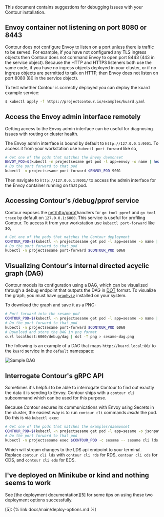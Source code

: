 This document contains suggestions for debugging issues with your Contour installation.

## Envoy container not listening on port 8080 or 8443

Contour does not configure Envoy to listen on a port unless there is traffic to be served.
For example, if you have not configured any TLS ingress objects then Contour does not command Envoy to open port 8443 (443 in the service object).
Because the HTTP and HTTPS listeners both use the same code, if you have no ingress objects deployed in your cluster, or if no ingress objects are permitted to talk on HTTP, then Envoy does not listen on port 8080 (80 in the service object).

To test whether Contour is correctly deployed you can deploy the kuard example service:

```sh
$ kubectl apply -f https://projectcontour.io/examples/kuard.yaml
```

## Access the Envoy admin interface remotely

Getting access to the Envoy admin interface can be useful for diagnosing issues with routing or cluster health.

The Envoy admin interface is bound by default to `http://127.0.0.1:9001`.
To access it from your workstation use `kubectl port-forward` like so,

```sh
# Get one of the pods that matches the Envoy daemonset
ENVOY_POD=$(kubectl -n projectsesame get pod -l app=envoy -o name | head -1)
# Do the port forward to that pod
kubectl -n projectsesame port-forward $ENVOY_POD 9001
```

Then navigate to `http://127.0.0.1:9001/` to access the admin interface for the Envoy container running on that pod.

## Accessing Contour's /debug/pprof service

Contour exposes the [net/http/pprof][1]handlers for `go tool pprof` and `go tool trace` by default on `127.0.0.1:6060`.
This service is useful for profiling Contour.
To access it from your workstation use `kubectl port-forward` like so,

```sh
# Get one of the pods that matches the Contour deployment
CONTOUR_POD=$(kubectl -n projectsesame get pod -l app=sesame -o name | head -1)
# Do the port forward to that pod
kubectl -n projectsesame port-forward $CONTOUR_POD 6060
```

## Visualizing Contour's internal directed acyclic graph (DAG)

Contour models its configuration using a DAG, which can be visualized through a debug endpoint that outputs the DAG in [DOT][2] format.
To visualize the graph, you must have [`graphviz`][3] installed on your system.

To download the graph and save it as a PNG:

```sh
# Port forward into the sesame pod
CONTOUR_POD=$(kubectl -n projectsesame get pod -l app=sesame -o name | head -1)
# Do the port forward to that pod
kubectl -n projectsesame port-forward $CONTOUR_POD 6060
# Download and store the DAG in png format
curl localhost:6060/debug/dag | dot -T png > sesame-dag.png
```

The following is an example of a DAG that maps `http://kuard.local:80/` to the
`kuard` service in the `default` namespace:

![Sample DAG][4]

## Interrogate Contour's gRPC API

Sometimes it's helpful to be able to interrogate Contour to find out exactly the data it is sending to Envoy.
Contour ships with a `contour cli` subcommand which can be used for this purpose.

Because Contour secures its communications with Envoy using Secrets in the cluster, the easiest way is to run `contour cli` commands _inside_ the pod.
Do this is via `kubectl exec`:

```sh
# Get one of the pods that matches the examples/daemonset
CONTOUR_POD=$(kubectl -n projectsesame get pod -l app=sesame -o jsonpath='{.items[0].metadata.name}')
# Do the port forward to that pod
kubectl -n projectsesame exec $CONTOUR_POD -c sesame -- sesame cli lds --cafile=/ca/cacert.pem --cert-file=/certs/tls.crt --key-file=/certs/tls.key
```

Which will stream changes to the LDS api endpoint to your terminal.
Replace `contour cli lds` with `contour cli rds` for RDS, `contour cli cds` for CDS, and `contour cli eds` for EDS.

## I've deployed on Minikube or kind and nothing seems to work

See [the deployment documentation][5] for some tips on using these two deployment options successfully.

[1]: https://golang.org/pkg/net/http/pprof
[2]: https://en.wikipedia.org/wiki/DOT
[3]: https://graphviz.gitlab.io/
[4]: /img/kuard-dag.png
[5]: {% link docs/main/deploy-options.md %}